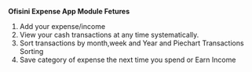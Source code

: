**Ofisini Expense App Module Fetures**

1. Add your expense/income 
2. View your cash transactions at any time systematically.
3. Sort transactions by month,week and Year and Piechart Transactions Sorting
5. Save category of expense the next time you spend or Earn Income 
